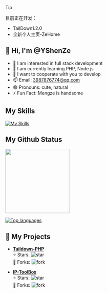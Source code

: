 > [!TIP]
> 目前正在开发：
> - TailDown1.2.0
> - 全新个人主页-ZeHome

## 👋 Hi, I'm @YShenZe

- 👀 I am interested in full stack development
- 🌱 I am currently learning PHP, Node.js
- 💞️ I want to cooperate with you to develop
- 📫 Email: 3987876774@qq.com
- 😄 Pronouns: cute, natural
- ⚡ Fun Fact: Mengze is handsome

## My Skills

[![My Skills](https://skillicons.dev/icons?i=html,css,tailwind,js,react,vite,ts,next,expressjs,nodejs,mongodb,md,git,github,vscode,php,nginx,vue,c,java,ruby,python,gitlab,go&perline=12)](#)

## My Github Status

<img height=200 align="center" src="https://my-stats-43gk.vercel.app/api?username=YShenZe&show_icons=true&theme=radical&hide=contribs,issues&show=discussions_answered&rank_icon=github&include_all_commits=true&card_width=150" />

 [![Top languages](https://github-readme-mwendwa.vercel.app/api/top-langs/?username=YShenZe&layout=compact&count_private=true&theme=blue-green&title_color=00b3ff)](#)

## 📂 My Projects

- **[Taildown-PHP](https://github.com/YShenZe/TailDwon-PHP)**  
  ⭐️ Stars: ![star](https://img.shields.io/github/stars/YShenZe/TailDwon-PHP)  
  🍴 Forks: ![fork](https://img.shields.io/github/forks/YShenZe/TailDwon-PHP)

- **[IP-ToolBox](https://github.com/YShenZe/IP-Toolbox)**  
  ⭐️ Stars: ![star](https://img.shields.io/github/stars/YShenZe/IP-Toolbox)  
  🍴 Forks: ![fork](https://img.shields.io/github/forks/YShenZe/IP-Toolbox)
